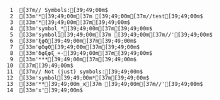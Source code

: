      1	[37m// Symbols:[39;49;00m$
     2	[33m'*[39;49;00m[37m [39;49;00m[37m//test[39;49;00m$
     3	[33m'*[39;49;00m[37m[39;49;00m$
     4	[33m'symbol_*[39;49;00m[37m[39;49;00m$
     5	[33m'symbol1[39;49;00m[37m [39;49;00m[37m//'[39;49;00m$
     6	[33m'ξφδ[39;49;00m[37m[39;49;00m$
     7	[33m'φδφ0[39;49;00m[37m[39;49;00m$
     8	[33m'δφξφξ_+-[39;49;00m[37m[39;49;00m$
     9	[33m'***[39;49;00m[37m[39;49;00m$
    10	[37m[39;49;00m$
    11	[37m// Not (just) symbols:[39;49;00m$
    12	[33m'symbol[39;49;00m*[37m[39;49;00m$
    13	[33m'**[39;49;00m_x[37m [39;49;00m[37m//'[39;49;00m$
    14	[33m'x'[39;49;00m$
